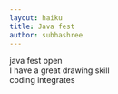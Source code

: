 ```yaml
---
layout: haiku
title: Java fest
author: subhashree
---
```


java fest open<br>
I have a great drawing skill<br>
coding integrates<br>
